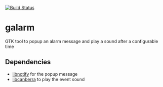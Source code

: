  [![Build Status](https://travis-ci.org/bwaldvogel/galarm.png?branch=master)](https://travis-ci.org/bwaldvogel/galarm)

galarm
======

GTK tool to popup an alarm message and play a sound after a configurable time

Dependencies
------------

- [libnotify][1] for the popup message
- [libcanberra][2] to play the event sound


[1]: http://developer.gnome.org/libnotify/
[2]: http://0pointer.de/lennart/projects/libcanberra/
